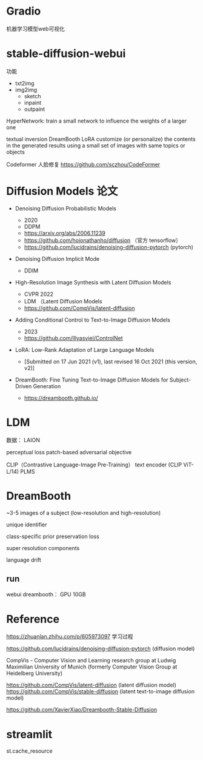 

# Gradio 

机器学习模型web可视化

# stable-diffusion-webui

功能

- txt2img
- img2img
    - sketch
    - inpaint
    - outpaint


HyperNetwork: train a small network to influence the weights of a larger one

textual inversion
DreamBooth 
LoRA
customize (or personalize) the contents in the generated results using a small set of images with same topics or objects


Codeformer 人脸修复
https://github.com/sczhou/CodeFormer

# Diffusion Models 论文


- Denoising Diffusion Probabilistic Models 
    - 2020
    - DDPM
    - https://arxiv.org/abs/2006.11239
    - https://github.com/hojonathanho/diffusion （官方 tensorflow）
    - https://github.com/lucidrains/denoising-diffusion-pytorch (pytorch)

- Denoising Diffusion Implicit Mode
    - DDIM

- High-Resolution Image Synthesis with Latent Diffusion Models
    - CVPR 2022
    - LDM （Latent Diffusion Models
    - https://github.com/CompVis/latent-diffusion


- Adding Conditional Control to Text-to-Image Diffusion Models
    - 2023
    - https://github.com/lllyasviel/ControlNet


- LoRA: Low-Rank Adaptation of Large Language Models
    - [Submitted on 17 Jun 2021 (v1), last revised 16 Oct 2021 (this version, v2)]
    
- DreamBooth: Fine Tuning Text-to-Image Diffusion Models for Subject-Driven Generation
    - https://dreambooth.github.io/


# LDM

数据： LAION

perceptual loss
patch-based adversarial objective

CLIP（Contrastive Language-Image Pre-Training）
text encoder (CLIP ViT-L/14) 
PLMS

# DreamBooth

~3-5 images of a subject (low-resolution and high-resolution)

unique identifier

class-specific prior preservation loss

super resolution components


language drift


## run
webui dreambooth： GPU 10GB


# Reference

https://zhuanlan.zhihu.com/p/605973097 学习过程

https://github.com/lucidrains/denoising-diffusion-pytorch  (diffusion model)



CompVis - Computer Vision and Learning research group at Ludwig Maximilian University of Munich (formerly Computer Vision Group at Heidelberg University)

https://github.com/CompVis/latent-diffusion (latent diffusion model)
https://github.com/CompVis/stable-diffusion (latent text-to-image diffusion model)



https://github.com/XavierXiao/Dreambooth-Stable-Diffusion


# streamlit


st.cache_resource